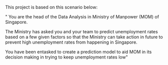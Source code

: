 This project is based on this scenario below:

" You are the head of the Data Analysis in Ministry of Manpower (MOM) of Singapore.

The Ministry has asked you and your team to predict unemployment rates based on a few given factors so that the Ministry can take action in future to prevent high unemployment rates from happening in Singapore.

You have been entasked to create a prediction model to aid MOM in its decision making in trying to keep unemployment rates low"
